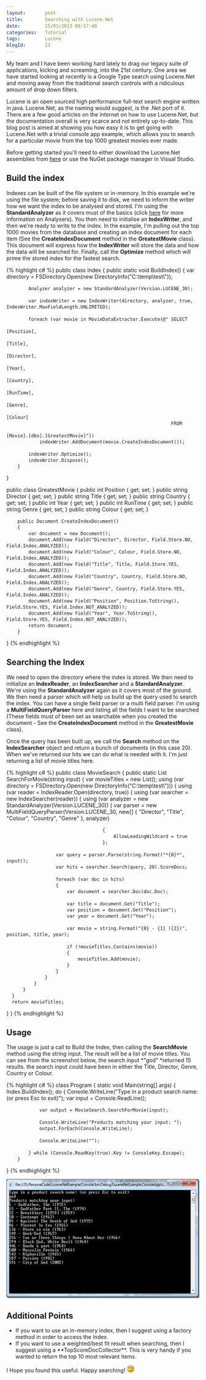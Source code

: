 ```yaml
---
layout:       post
title:        Searching with Lucene.Net
date:         15/01/2013 09:57:40
categories:   Tutorial
tags:         Lucene
blogId:       13
---
```


My team and I have been working hard lately to drag our legacy suite of applications, kicking and screaming, into the 21st century. One area we have started looking at recently is a Google Type search using Lucene.Net and moving away from the traditional search controls with a ridiculous amount of drop down filters.

Lucene is an open sourced high performance full-text search engine written in java. Lucene.Net, as the naming would suggest, is the .Net port of it. There are a few good articles on the internet on how to use Lucene.Net, but the documentation overall is very scarce and not entirely up-to-date. This blog post is aimed at showing you how easy it is to get going with Lucene.Net with a trivial console app example, which allows you to search for a particular movie from the top 1000 greatest movies ever made.

<!--more-->

Before getting started you'll need to either download the Lucene.Net assemblies from <a href="http://blogs.apache.org/lucenenet/" target="_blank">here</a> or use the NuGet package manager in Visual Studio.


## Build the index


Indexes can be built of the file system or in-memory. In this example we're using the file system; before saving it to disk, we need to inform the writer how we want the index to be analysed and stored. I'm using the **StandardAnalyzer** as it covers must of the basics (click <a href="http://www.aaron-powell.com/lucene-analyzer" target="_blank">here</a> for more information on Analysers). You then need to initialise an **IndexWriter**, and then we're ready to write to the index. In the example, I'm pulling out the top 1000 movies from the database and creating an index document for each item (See the **CreateIndexDocument** method in the **GreatestMovie** class). This document will express how the **IndexWriter** will store the data and how the data will be searched for. Finally, call the **Optimize** method which will prime the stored index for the fastest search.

{% highlight c# %}
public class Index
{
        public static void BuildIndex()
        {
            var directory = FSDirectory.Open(new DirectoryInfo("C:\\temp\\test\\"));
 
            Analyzer analyzer = new StandardAnalyzer(Version.LUCENE_30);
 
            var indexWriter = new IndexWriter(directory, analyzer, true, IndexWriter.MaxFieldLength.UNLIMITED);
 
            foreach (var movie in MovieDataExtractor.Execute(@" SELECT 
                                                                    [Position],
                                                                    [Title],
                                                                    [Director],
                                                                    [Year],
                                                                    [Country],
                                                                    [RunTime],
                                                                    [Genre],
                                                                    [Colour]
                                                                FROM 
                                                                    [Movie].[dbo].[GreatestMovie]"))
                indexWriter.AddDocument(movie.CreateIndexDocument());
 
            indexWriter.Optimize();
            indexWriter.Dispose();
        }
}
 
public class GreatestMovie
{
        public int Position { get; set; }
        public string Director { get; set; }
        public string Title { get; set; }
        public string Country { get; set; }
        public int Year { get; set; }
        public int RunTime { get; set; }
        public string Genre { get; set; }
        public string Colour { get; set; }
 
 
        public Document CreateIndexDocument()
        {
            var document = new Document();
            document.Add(new Field("Director", Director, Field.Store.NO, Field.Index.ANALYZED));
            document.Add(new Field("Colour", Colour, Field.Store.NO, Field.Index.ANALYZED));
            document.Add(new Field("Title", Title, Field.Store.YES, Field.Index.ANALYZED));
            document.Add(new Field("Country", Country, Field.Store.NO, Field.Index.ANALYZED));
            document.Add(new Field("Genre", Country, Field.Store.YES, Field.Index.ANALYZED));
            document.Add(new Field("Position", Position.ToString(), Field.Store.YES, Field.Index.NOT_ANALYZED));
            document.Add(new Field("Year", Year.ToString(), Field.Store.YES, Field.Index.NOT_ANALYZED));
            return document;
        }
}
{% endhighlight %}


## Searching the Index


We need to open the directory where the index is stored. We then need to initialize an **IndexReader**, an **IndexSearcher** and a **StandardAnalyzer**. We're using the **StandardAnalyzer** again as it covers most of the ground. We then need a parser which will help us build up the query used to search the index. You can have a single field parser or a multi field parser. I'm using a **MultiFieldQueryParser** here and listing all the fields I want to be searched (These fields must of been set as searchable when you created the document - See the **CreateIndexDocument** method in the **GreatestMovie** class).

Once the query has been built up, we call the **Search** method on the **IndexSearcher** object and return a bunch of documents (in this case 20). When we've returned our hits we can do what is needed with it. I'm just returning a list of movie titles here.


{% highlight c# %}
public class MovieSearch
{
  public static List<string> SearchForMovie(string input)
  {
      var movieTitles = new List<string>();
      using (var directory = FSDirectory.Open(new DirectoryInfo("C:\\temp\\test\\")))
      {
          using (var reader = IndexReader.Open(directory, true))
          {
              using (var searcher = new IndexSearcher(reader))
              {
                  using (var analyzer = new StandardAnalyzer(Version.LUCENE_30))
                  {
                      var parser = new MultiFieldQueryParser(Version.LUCENE_30,
                                                             new[]
                                                                 {
                                                                     "Director", "Title", "Colour", "Country", "Genre"
                                                                 },
                                                             analyzer)
 
                                       {
                                           AllowLeadingWildcard = true
                                       };
 
                      var query = parser.Parse(string.Format("*{0}*", input));
                      var hits = searcher.Search(query, 20).ScoreDocs;
 
                      foreach (var doc in hits)
                      {
                          var document = searcher.Doc(doc.Doc);
 
                          var title = document.Get("Title");
                          var position = document.Get("Position");
                          var year = document.Get("Year");
 
                          var movie = string.Format("{0} - {1} ({2})", position, title, year);
 
                          if (!movieTitles.Contains(movie))
                          {
                              movieTitles.Add(movie);
                          }
                      }
                  }
              }
          }
      }
      return movieTitles;
  }
}
{% endhighlight %}


## Usage


The usage is just a call to Build the Index, then calling the **SearchMovie** method using the string input. The result will be a list of movie titles. You can see from the screenshot below, the search input *"god" *returned 15 results. the search input could have been in either the Title, Director, Genre, Country or Colour.


{% highlight c# %}
class Program
{
        static void Main(string[] args)
        {
            Index.BuildIndex();
            do
            {
                Console.WriteLine("Type in a product search name: (or press Esc to exit)");
                var input = Console.ReadLine();
 
                var output = MovieSearch.SearchForMovie(input);
 
                Console.WriteLine("Products matching your input: ");
                output.ForEach(Console.WriteLine);
 
                Console.WriteLine("");
 
            } while (Console.ReadKey(true).Key != ConsoleKey.Escape);
        }
}
{% endhighlight %}

<a href="/assets/content/235_Blog.LuceneNetExample.png"><img style="background-image:none;padding-left:0;padding-right:0;display:inline;padding-top:0;border:0;" title="Blog.LuceneNetExample" alt="Blog.LuceneNetExample" src="/assets/content/236_Blog.LuceneNetExample_thumb.png" width="613" height="311" border="0" /></a>


## Additional Points


<ul>
	<li>If you want to use an in-memory index, then I suggest using a factory method in order to access the Index.</li>
	<li>If you want to use a weighted/best fit result when searching, then I suggest using a **TopScoreDocCollector**. This is very handy if you wanted to return the top 10 most relevant items.</li>
</ul>
I Hope you found this useful. Happy searching! <img class="wlEmoticon wlEmoticon-smile" style="border-style:none;" alt="Smile" src="/assets/237_wlEmoticon-smile.png" />